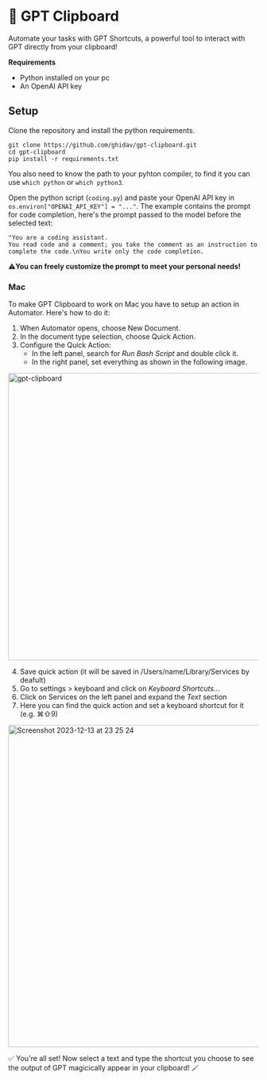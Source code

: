 # 🔮 GPT Clipboard
Automate your tasks with GPT Shortcuts, a powerful tool to interact with GPT directly from your clipboard!

**Requirements**
* Python installed on your pc
* An OpenAI API key

## Setup

Clone the repository and install the python requirements.

```
git clone https://github.com/ghidav/gpt-clipboard.git
cd gpt-clipboard
pip install -r requirements.txt
```

You also need to know the path to your pyhton compiler, to find it you can use `which python` or `which python3`.

Open the python script (`coding.py`) and paste your OpenAI API key in `os.environ["OPENAI_API_KEY"] = "..."`. The example contains the prompt for code completion, here's the prompt passed to the model before the selected text: 

```
"You are a coding assistant.
You read code and a comment; you take the comment as an instruction to complete the code.\nYou write only the code completion.
```

⚠️**You can freely customize the prompt to meet your personal needs!**

### Mac

To make GPT Clipboard to work on Mac you have to setup an action in Automator. Here's how to do it:

1) When Automator opens, choose New Document.
2) In the document type selection, choose Quick Action.
3) Configure the Quick Action:
    * In the left panel, search for *Run Bash Script* and double click it.
    * In the right panel, set everything as shown in the following image. 

<img width="577" alt="gpt-clipboard" src="https://github.com/ghidav/gpt-clipboard/assets/131039402/ed8c57fe-2d46-4b65-9ecb-35517ee6b4c3">

4) Save quick action (it will be saved in /Users/name/Library/Services by deafult)
5) Go to settings > keyboard and click on *Keyboard Shortcuts...*
6) Click on Services on the left panel and expand the *Text* section
7) Here you can find the quick action and set a keyboard shortcut for it (e.g. ⌘⇧9)

<img width="647" alt="Screenshot 2023-12-13 at 23 25 24" src="https://github.com/ghidav/gpt-clipboard/assets/131039402/3f6ba498-c7c4-43f8-b9ec-e8a74b079adb">

✅ You're all set! Now select a text and type the shortcut you choose to see the output of GPT magicically appear in your clipboard! 🪄
